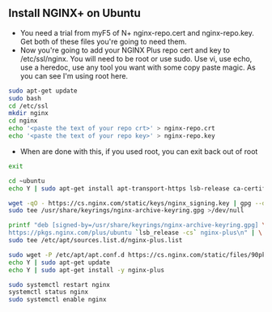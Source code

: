 Install NGINX+ on Ubuntu
-------------------------

* You need a trial from myF5 of N+ nginx-repo.cert and nginx-repo.key.  Get both of these files you're going to need them.
* Now you're going to add your NGINX Plus repo cert and key to /etc/ssl/nginx. You will need to be root or use sudo. Use vi, use echo, use a heredoc, use any tool you want with some copy paste magic.   As you can see I'm using root here. 
```bash
sudo apt-get update
sudo bash
cd /etc/ssl
mkdir nginx
cd nginx
echo '<paste the text of your repo crt>' > nginx-repo.crt
echo '<paste the text of your repo key>' > nginx-repo.key
```
* When are done with this, if you used root, you can exit back out of root
```bash
exit 
```
```bash
cd ~ubuntu
echo Y | sudo apt-get install apt-transport-https lsb-release ca-certificates wget gnupg2 ubuntu-keyring
```
```bash
wget -qO - https://cs.nginx.com/static/keys/nginx_signing.key | gpg --dearmor | \
sudo tee /usr/share/keyrings/nginx-archive-keyring.gpg >/dev/null
```
```bash
printf "deb [signed-by=/usr/share/keyrings/nginx-archive-keyring.gpg] \
https://pkgs.nginx.com/plus/ubuntu `lsb_release -cs` nginx-plus\n" | \
sudo tee /etc/apt/sources.list.d/nginx-plus.list
```
```bash
sudo wget -P /etc/apt/apt.conf.d https://cs.nginx.com/static/files/90pkgs-nginx
echo Y | sudo apt-get update
echo Y | sudo apt-get install -y nginx-plus
```
```bash
sudo systemctl restart nginx
systemctl status nginx
sudo systemctl enable nginx
```
